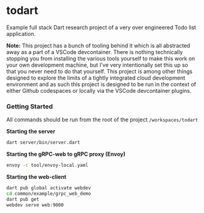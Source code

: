 # todart
Example full stack Dart research project of a very over engineered Todo list application.

**Note:** This project has a bunch of tooling behind it which is all abstracted away as a part of 
a VSCode devcontainer. There is nothing technically stopping you from installing the various tools yourself
to make this work on your own development machine, but I've very intentionally set this up so that you never
need to do that yourself. This project is among other things designed to explore the limits of a tightly integrated
cloud development environment and as such this project is designed to be run in the context of either Github codespaces
or locally via the VSCode devcontainer plugins.

### Getting Started
All commands should be run from the root of the project `/workspaces/todart`

**Starting the server**
```bash
dart server/bin/server.dart
```

**Starting the gRPC-web to gRPC proxy (Envoy)**
```bash
envoy -c tool/envoy-local.yaml
```

**Starting the web-client**
```bash
dart pub global activate webdev
cd common/example/grpc_web_demo
dart pub get
webdev serve web:9000
```